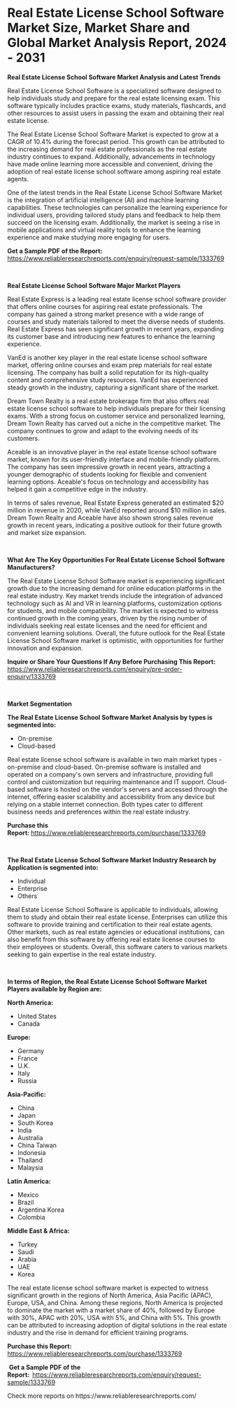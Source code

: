 <p><h1>Real Estate License School Software Market Size, Market Share and Global Market Analysis Report, 2024 - 2031</h1></p><p><strong>Real Estate License School Software Market Analysis and Latest Trends</strong></p>
<p><p>Real Estate License School Software is a specialized software designed to help individuals study and prepare for the real estate licensing exam. This software typically includes practice exams, study materials, flashcards, and other resources to assist users in passing the exam and obtaining their real estate license.</p><p>The Real Estate License School Software Market is expected to grow at a CAGR of 10.4% during the forecast period. This growth can be attributed to the increasing demand for real estate professionals as the real estate industry continues to expand. Additionally, advancements in technology have made online learning more accessible and convenient, driving the adoption of real estate license school software among aspiring real estate agents.</p><p>One of the latest trends in the Real Estate License School Software Market is the integration of artificial intelligence (AI) and machine learning capabilities. These technologies can personalize the learning experience for individual users, providing tailored study plans and feedback to help them succeed on the licensing exam. Additionally, the market is seeing a rise in mobile applications and virtual reality tools to enhance the learning experience and make studying more engaging for users.</p></p>
<p><strong>Get a Sample PDF of the Report:&nbsp;</strong> <a href="https://www.reliableresearchreports.com/enquiry/request-sample/1333769">https://www.reliableresearchreports.com/enquiry/request-sample/1333769</a></p>
<p>&nbsp;</p>
<p><strong>Real Estate License School Software Major Market Players</strong></p>
<p><p>Real Estate Express is a leading real estate license school software provider that offers online courses for aspiring real estate professionals. The company has gained a strong market presence with a wide range of courses and study materials tailored to meet the diverse needs of students. Real Estate Express has seen significant growth in recent years, expanding its customer base and introducing new features to enhance the learning experience.</p><p>VanEd is another key player in the real estate license school software market, offering online courses and exam prep materials for real estate licensing. The company has built a solid reputation for its high-quality content and comprehensive study resources. VanEd has experienced steady growth in the industry, capturing a significant share of the market.</p><p>Dream Town Realty is a real estate brokerage firm that also offers real estate license school software to help individuals prepare for their licensing exams. With a strong focus on customer service and personalized learning, Dream Town Realty has carved out a niche in the competitive market. The company continues to grow and adapt to the evolving needs of its customers.</p><p>Aceable is an innovative player in the real estate license school software market, known for its user-friendly interface and mobile-friendly platform. The company has seen impressive growth in recent years, attracting a younger demographic of students looking for flexible and convenient learning options. Aceable's focus on technology and accessibility has helped it gain a competitive edge in the industry.</p><p>In terms of sales revenue, Real Estate Express generated an estimated $20 million in revenue in 2020, while VanEd reported around $10 million in sales. Dream Town Realty and Aceable have also shown strong sales revenue growth in recent years, indicating a positive outlook for their future growth and market size expansion.</p></p>
<p>&nbsp;</p>
<p><strong>What Are The Key Opportunities For Real Estate License School Software Manufacturers?</strong></p>
<p><p>The Real Estate License School Software market is experiencing significant growth due to the increasing demand for online education platforms in the real estate industry. Key market trends include the integration of advanced technology such as AI and VR in learning platforms, customization options for students, and mobile compatibility. The market is expected to witness continued growth in the coming years, driven by the rising number of individuals seeking real estate licenses and the need for efficient and convenient learning solutions. Overall, the future outlook for the Real Estate License School Software market is optimistic, with opportunities for further innovation and expansion.</p></p>
<p><strong>Inquire or Share Your Questions If Any Before Purchasing This Report:</strong> <a href="https://www.reliableresearchreports.com/enquiry/pre-order-enquiry/1333769">https://www.reliableresearchreports.com/enquiry/pre-order-enquiry/1333769</a></p>
<p>&nbsp;</p>
<p><strong>Market Segmentation</strong></p>
<p><strong>The Real Estate License School Software Market Analysis by types is segmented into:</strong></p>
<p><ul><li>On-premise</li><li>Cloud-based</li></ul></p>
<p><p>Real estate license school software is available in two main market types - on-premise and cloud-based. On-premise software is installed and operated on a company's own servers and infrastructure, providing full control and customization but requiring maintenance and IT support. Cloud-based software is hosted on the vendor's servers and accessed through the internet, offering easier scalability and accessibility from any device but relying on a stable internet connection. Both types cater to different business needs and preferences within the real estate industry.</p></p>
<p><strong>Purchase this Report:&nbsp;</strong><a href="https://www.reliableresearchreports.com/purchase/1333769">https://www.reliableresearchreports.com/purchase/1333769</a></p>
<p>&nbsp;</p>
<p><strong>The Real Estate License School Software Market Industry Research by Application is segmented into:</strong></p>
<p><ul><li>Individual</li><li>Enterprise</li><li>Others</li></ul></p>
<p><p>Real Estate License School Software is applicable to individuals, allowing them to study and obtain their real estate license. Enterprises can utilize this software to provide training and certification to their real estate agents. Other markets, such as real estate agencies or educational institutions, can also benefit from this software by offering real estate license courses to their employees or students. Overall, this software caters to various markets seeking to gain expertise in the real estate industry.</p></p>
<p>&nbsp;</p>
<p><strong>In terms of Region, the Real Estate License School Software Market Players available by Region are:</strong></p>
<p>
    <p> <strong> North America: </strong>
        <ul>
            <li>United States</li>
            <li>Canada</li>
        </ul>
        </p> 
    <p> <strong> Europe: </strong>
        <ul>
            <li>Germany</li>
            <li>France</li>
            <li>U.K.</li>
            <li>Italy</li>
            <li>Russia</li>
        </ul>
        </p> 
    <p> <strong> Asia-Pacific: </strong>
        <ul>
            <li>China</li>
            <li>Japan</li>
            <li>South Korea</li>
            <li>India</li>
            <li>Australia</li>
            <li>China Taiwan</li>
            <li>Indonesia</li>
            <li>Thailand</li>
            <li>Malaysia</li>
        </ul>
        </p> 
    <p> <strong> Latin America: </strong>
        <ul>
            <li>Mexico</li>
            <li>Brazil</li>
            <li>Argentina Korea</li>
            <li>Colombia</li>
        </ul>
        </p> 
    <p> <strong> Middle East & Africa: </strong>
        <ul>
            <li>Turkey</li>
            <li>Saudi</li>
            <li>Arabia</li>
            <li>UAE</li>
            <li>Korea</li>
        </ul>
    </p>
    </p>
<p><p>The real estate license school software market is expected to witness significant growth in the regions of North America, Asia Pacific (APAC), Europe, USA, and China. Among these regions, North America is projected to dominate the market with a market share of 40%, followed by Europe with 30%, APAC with 20%, USA with 5%, and China with 5%. This growth can be attributed to increasing adoption of digital solutions in the real estate industry and the rise in demand for efficient training programs.</p></p>
<p><strong>Purchase this Report: </strong><a href="https://www.reliableresearchreports.com/purchase/1333769">https://www.reliableresearchreports.com/purchase/1333769</a></p>
<p>&nbsp;<strong>Get a Sample PDF of the Report:&nbsp;&nbsp;</strong><a href="https://www.reliableresearchreports.com/enquiry/request-sample/1333769">https://www.reliableresearchreports.com/enquiry/request-sample/1333769</a></p>
<p><strong></strong></p>
<p>Check more reports on https://www.reliableresearchreports.com/</p>
